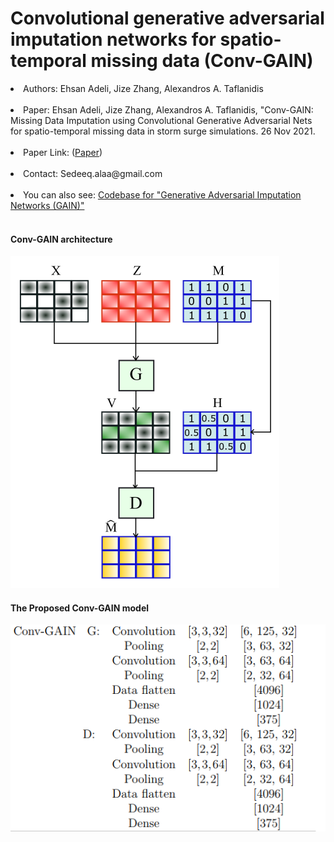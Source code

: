 <h1>Convolutional generative adversarial imputation networks for spatio-temporal missing data (Conv-GAIN)</h1>

<li>Authors: Ehsan Adeli, Jize Zhang, Alexandros A. Taflanidis</li><br>
<li>Paper: Ehsan Adeli, Jize Zhang, Alexandros A. Taflanidis, "Conv-GAIN: Missing Data Imputation using Convolutional Generative Adversarial Nets for spatio-temporal missing data in storm surge simulations. 26 Nov 2021.</li><br>
<li>Paper Link: (<a href="https://arxiv.org/abs/2111.02823">Paper</a>)</li><br>
<li>Contact: Sedeeq.alaa@gmail.com</li><br>
<li>You can also see: <a href="https://github.com/jsyoon0823/GAIN">Codebase for "Generative Adversarial Imputation Networks (GAIN)"</a></li><br>
<h4>Conv-GAIN architecture</h4>
<img src='Conv_GAIN.png'></img>

<h4>The Proposed Conv-GAIN model</h4>
<img src="Conv_GAIN_layers.png" align="left"></img>

